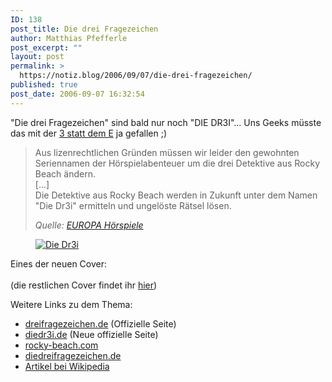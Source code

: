 ```yaml
---
ID: 138
post_title: Die drei Fragezeichen
author: Matthias Pfefferle
post_excerpt: ""
layout: post
permalink: >
  https://notiz.blog/2006/09/07/die-drei-fragezeichen/
published: true
post_date: 2006-09-07 16:32:54
---
```

<!-- wp:paragraph -->
<p>"Die drei Fragezeichen" sind bald nur noch "DIE DR3I"... Uns Geeks müsste das mit der <a href="http://www.microsoft.com/athome/security/children/kidtalk.mspx">3  statt dem E</a> ja gefallen ;)</p>
<!-- /wp:paragraph -->

<!-- wp:quote -->
<blockquote class="wp-block-quote">
	<p>Aus lizenrechtlichen Gründen müssen wir leider den gewohnten Seriennamen der Hörspielabenteuer um die drei Detektive aus Rocky Beach ändern.<br/> [...]
		<br/> Die Detektive aus Rocky Beach werden in Zukunft unter dem Namen "Die Dr3i" ermitteln und ungelöste Rätsel lösen.</p><cite>Quelle: <a href="http://www.natuerlichvoneuropa.de/SID=si4a1881dcd13a8c79dd4936f958d47f/area_dr3i/index.php?screen=ct.detail&amp;fid=155&amp;mpid=204890&amp;pfid=">EUROPA Hörspiele</a></cite></blockquote>
<!-- /wp:quote -->

<!-- wp:image {"align":"right","linkDestination":"custom"} -->
<figure class="wp-block-image alignright"><a href="https://notiz.blog/2006/09/07/die-drei-fragezeichen/die-dr3i/"><img src="http://www.notiz.blog/wp-content/uploads/2006/09/folge1cover1.thumbnail.jpg" alt="Die Dr3i"/></a></figure>
<!-- /wp:image -->

<!-- wp:paragraph -->
<p>Eines der neuen Cover:<br/>
	<br/> (die restlichen Cover findet ihr <a href="http://www.natuerlichvoneuropa.de/SID=si66332b27d73273f47bb8776102a775/area_dr3i/index.php?screen=ct.detail&amp;fid=155&amp;mpid=204890&amp;pfid=">hier</a>)</p>
<!-- /wp:paragraph -->

<!-- wp:paragraph -->
<p>Weitere Links zu dem Thema:</p>
<!-- /wp:paragraph -->

<!-- wp:list -->
<ul>
	<li><a href="http://www.dreifragezeichen.de/">dreifragezeichen.de</a> (Offizielle Seite)</li>
	<li><a href="http://www.diedr3i.de/">diedr3i.de</a> (Neue offizielle Seite)</li>
	<li><a href="http://www.rocky-beach.com/hoerspiel/hoerueber.html">rocky-beach.com</a></li>
	<li><a href="http://www.diedreifragezeichen.de/">diedreifragezeichen.de</a></li>
	<li><a href="http://de.wikipedia.org/wiki/%3F%3F%3F">Artikel bei Wikipedia</a></li>
</ul>
<!-- /wp:list -->